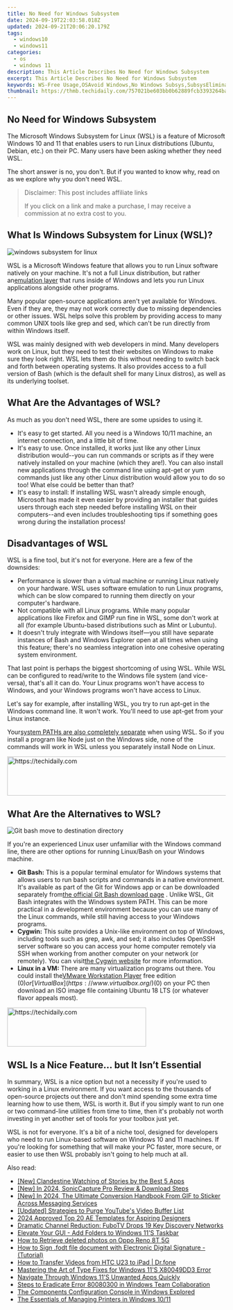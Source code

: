 ```yaml
---
title: No Need for Windows Subsystem
date: 2024-09-19T22:03:58.018Z
updated: 2024-09-21T20:06:20.179Z
tags:
  - windows10
  - windows11
categories:
  - os
  - windows 11
description: This Article Describes No Need for Windows Subsystem
excerpt: This Article Describes No Need for Windows Subsystem
keywords: WS-Free Usage,OSAvoid Windows,No Windows Subsys,SubsysElimination,PCOSfreeChoice,LinuxSubsysNoNeed,BypassWindowsSubs
thumbnail: https://thmb.techidaily.com/757021be603bb0b62889fcb3393264ba25afdf3ad53016173b55a4a0650b3071.jpg
---
```


## No Need for Windows Subsystem

 The Microsoft Windows Subsystem for Linux (WSL) is a feature of Microsoft Windows 10 and 11 that enables users to run Linux distributions (Ubuntu, Debian, etc.) on their PC. Many users have been asking whether they need WSL.

 The short answer is no, you don't. But if you wanted to know why, read on as we explore why you don't need WSL.

>  Disclaimer: This post includes affiliate links
>
>  If you click on a link and make a purchase, I may receive a commission at no extra cost to you.
>

## What Is Windows Subsystem for Linux (WSL)?

![windows subsystem for linux](https://static1.makeuseofimages.com/wordpress/wp-content/uploads/2023/04/windows-subsystem-for-linus-1.jpg)

 WSL is a Microsoft Windows feature that allows you to run Linux software natively on your machine. It's not a full Linux distribution, but rather an[emulation layer](https://www.makeuseof.com/tag/how-does-emulation-work/) that runs inside of Windows and lets you run Linux applications alongside other programs.

 Many popular open-source applications aren't yet available for Windows. Even if they are, they may not work correctly due to missing dependencies or other issues. WSL helps solve this problem by providing access to many common UNIX tools like grep and sed, which can't be run directly from within Windows itself.

 WSL was mainly designed with web developers in mind. Many developers work on Linux, but they need to test their websites on Windows to make sure they look right. WSL lets them do this without needing to switch back and forth between operating systems. It also provides access to a full version of Bash (which is the default shell for many Linux distros), as well as its underlying toolset.

## What Are the Advantages of WSL?

 As much as you don't need WSL, there are some upsides to using it.

* It's easy to get started. All you need is a Windows 10/11 machine, an internet connection, and a little bit of time.
* It's easy to use. Once installed, it works just like any other Linux distribution would--you can run commands or scripts as if they were natively installed on your machine (which they are!). You can also install new applications through the command line using apt-get or yum commands just like any other Linux distribution would allow you to do so too! What else could be better than that?
* It's easy to install: If installing WSL wasn't already simple enough, Microsoft has made it even easier by providing an installer that guides users through each step needed before installing WSL on their computers--and even includes troubleshooting tips if something goes wrong during the installation process!

## Disadvantages of WSL

 WSL is a fine tool, but it's not for everyone. Here are a few of the downsides:

* Performance is slower than a virtual machine or running Linux natively on your hardware. WSL uses software emulation to run Linux programs, which can be slow compared to running them directly on your computer's hardware.
* Not compatible with all Linux programs. While many popular applications like Firefox and GIMP run fine in WSL, some don't work at all (for example Ubuntu-based distributions such as Mint or Lubuntu).
* It doesn't truly integrate with Windows itself—you still have separate instances of Bash and Windows Explorer open at all times when using this feature; there's no seamless integration into one cohesive operating system environment.

 That last point is perhaps the biggest shortcoming of using WSL. While WSL can be configured to read/write to the Windows file system (and vice-versa), that's all it can do. Your Linux programs won't have access to Windows, and your Windows programs won't have access to Linux.

 Let's say for example, after installing WSL, you try to run apt-get in the Windows command line. It won't work. You'll need to use apt-get from your Linux instance.

 Your[system PATHs are also completely separate](https://www.makeuseof.com/how-to-use-environment-variables-in-windows-10/) when using WSL. So if you install a program like Node just on the Windows side, none of the commands will work in WSL unless you separately install Node on Linux.

<!-- affiliate ads begin -->
<a href="https://imp.i110150.net/c/5597632/798165/11305" target="_top" id="798165">
  <img src="//a.impactradius-go.com/display-ad/11305-798165" border="0" alt="https://techidaily.com" width="728" height="90"/>
</a>
<img height="0" width="0" src="https://imp.i110150.net/i/5597632/798165/11305" style="position:absolute;visibility:hidden;" border="0" />
<!-- affiliate ads end -->

## What Are the Alternatives to WSL?

![Git bash move to destination directory](https://static1.makeuseofimages.com/wordpress/wp-content/uploads/2021/04/git-bash-move-to-directory.png)

 If you're an experienced Linux user unfamiliar with the Windows command line, there are other options for running Linux/Bash on your Windows machine.

* **Git Bash:** This is a popular terminal emulator for Windows systems that allows users to run bash scripts and commands in a native environment. It's available as part of the Git for Windows app or can be downloaded separately from[the official Git Bash download page](https://git-scm.com/downloads) . Unlike WSL, Git Bash integrates with the Windows system PATH. This can be more practical in a development environment because you can use many of the Linux commands, while still having access to your Windows programs.
* **Cygwin:** This suite provides a Unix-like environment on top of Windows, including tools such as grep, awk, and sed; it also includes OpenSSH server software so you can access your home computer remotely via SSH when working from another computer on your network (or remotely). You can visit[the Cygwin website](https://www.cygwin.com/) for more information.
* **Linux in a VM:** There are many virtualization programs out there. You could install the[VMware Workstation Player](https://www.vmware.com/uk/products/workstation-player.html) free edition ($0) or[VirtualBox](https://www.virtualbox.org/) ($0) on your PC then download an ISO image file containing Ubuntu 18 LTS (or whatever flavor appeals most).

<!-- affiliate ads begin -->
<a href="https://bluettius.sjv.io/c/5597632/2139117/17108" target="_top" id="2139117">
  <img src="//a.impactradius-go.com/display-ad/17108-2139117" border="0" alt="https://techidaily.com" width="320" height="90"/>
</a>
<img height="0" width="0" src="https://bluettius.sjv.io/i/5597632/2139117/17108" style="position:absolute;visibility:hidden;" border="0" />
<!-- affiliate ads end -->

## WSL Is a Nice Feature... but It Isn’t Essential

 In summary, WSL is a nice option but not a necessity if you're used to working in a Linux environment. If you want access to the thousands of open-source projects out there and don't mind spending some extra time learning how to use them, WSL is worth it. But if you simply want to run one or two command-line utilities from time to time, then it's probably not worth investing in yet another set of tools for your toolbox just yet.

 WSL is not for everyone. It's a bit of a niche tool, designed for developers who need to run Linux-based software on Windows 10 and 11 machines. If you're looking for something that will make your PC faster, more secure, or easier to use then WSL probably isn't going to help much at all.

<ins class="adsbygoogle"
     style="display:block"
     data-ad-format="autorelaxed"
     data-ad-client="ca-pub-7571918770474297"
     data-ad-slot="1223367746"></ins>

<ins class="adsbygoogle"
     style="display:block"
     data-ad-client="ca-pub-7571918770474297"
     data-ad-slot="8358498916"
     data-ad-format="auto"
     data-full-width-responsive="true"></ins>

<span class="atpl-alsoreadstyle">Also read:</span>
<div><ul>
<li><a href="https://instagram-video-recordings.techidaily.com/new-clandestine-watching-of-stories-by-the-best-5-apps/"><u>[New] Clandestine Watching of Stories by the Best 5 Apps</u></a></li>
<li><a href="https://screen-mirroring-recording.techidaily.com/new-in-2024-soniccapture-pro-review-and-download-steps/"><u>[New] In 2024, SonicCapture Pro Review & Download Steps</u></a></li>
<li><a href="https://fox-blue.techidaily.com/new-in-2024-the-ultimate-conversion-handbook-from-gif-to-sticker-across-messaging-services/"><u>[New] In 2024, The Ultimate Conversion Handbook From GIF to Sticker Across Messaging Services</u></a></li>
<li><a href="https://youtube-blog.techidaily.com/ed-strategies-to-purge-youtubes-video-buffer-list/"><u>[Updated] Strategies to Purge YouTube's Video Buffer List</u></a></li>
<li><a href="https://some-approaches.techidaily.com/2024-approved-top-20-ae-templates-for-aspiring-designers/"><u>2024 Approved Top 20 AE Templates for Aspiring Designers</u></a></li>
<li><a href="https://buynow-marvelous.techidaily.com/dramatic-channel-reduction-fubotv-drops-19-key-discovery-networks/"><u>Dramatic Channel Reduction: FuboTV Drops 19 Key Discovery Networks</u></a></li>
<li><a href="https://win11.techidaily.com/elevate-your-gui-add-folders-to-windows-11s-taskbar/"><u>Elevate Your GUI - Add Folders to Windows 11'S Taskbar</u></a></li>
<li><a href="https://blog-min.techidaily.com/how-to-retrieve-deleted-photos-on-oppo-reno-8t-5g-by-stellar-photo-recovery-android-mobile-photo-recover/"><u>How to Retrieve deleted photos on Oppo Reno 8T 5G</u></a></li>
<li><a href="https://blog-min.techidaily.com/how-to-sign-fodt-file-document-with-electronic-digital-signature-tutorial-by-ldigisigner-sign-a-word-sign-a-word/"><u>How to Sign .fodt file document with Electronic Digital Signature - (Tutorial)</u></a></li>
<li><a href="https://android-transfer.techidaily.com/how-to-transfer-videos-from-htc-u23-to-ipad-drfone-by-drfone-transfer-from-android-transfer-from-android/"><u>How to Transfer Videos from HTC U23 to iPad | Dr.fone</u></a></li>
<li><a href="https://win11.techidaily.com/mastering-the-art-of-type-fixes-for-windows-11s-x80049dd3-error/"><u>Mastering the Art of Type Fixes for Windows 11'S X80049DD3 Error</u></a></li>
<li><a href="https://win11.techidaily.com/navigate-through-windows-11s-unwanted-apps-quickly/"><u>Navigate Through Windows 11'S Unwanted Apps Quickly</u></a></li>
<li><a href="https://win11.techidaily.com/steps-to-eradicate-error-80080300-in-windows-team-collaboration/"><u>Steps to Eradicate Error 80080300 in Windows Team Collaboration</u></a></li>
<li><a href="https://win11.techidaily.com/the-components-configuration-console-in-windows-explored/"><u>The Components Configuration Console in Windows Explored</u></a></li>
<li><a href="https://win11.techidaily.com/the-essentials-of-managing-printers-in-windows-1011/"><u>The Essentials of Managing Printers in Windows 10/11</u></a></li>
</ul></div>

